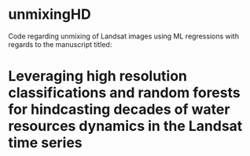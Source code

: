 # unmixingHD
Code regarding unmixing of Landsat images using ML regressions with regards to the manuscript titled:
# Leveraging high resolution classifications and random forests for hindcasting decades of water resources dynamics in the Landsat time series
